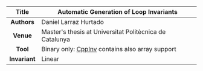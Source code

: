 | **Title**     | Automatic Generation of Loop Invariants                                                   |
|:-------------:|-------------------------------------------------------------------------------------------| 
| **Authors**   | Daniel Larraz Hurtado                                                                     |
| **Venue**     | Master's thesis at Universitat Politècnica de Catalunya                                   |
| **Tool**      | Binary only: [CppInv](www.lsi.upc.edu/~albert/cppinv-bin.tar.gz) contains also array support |
| **Invariant** | Linear                                                                                    |

